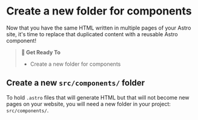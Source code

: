 # Create a new folder for components

Now that you have the same HTML written in multiple pages of your Astro site, it's time to replace that duplicated content with a reusable Astro component!

> **🎯 Get Ready To**
>
> - Create a new folder for components

## Create a new `src/components/` folder

To hold `.astro` files that will generate HTML but that will not become new pages on your website, you will need a new folder in your project: `src/components/`.
